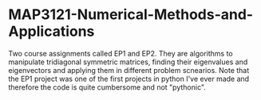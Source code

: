 # MAP3121-Numerical-Methods-and-Applications
Two course assignments called EP1 and EP2. They are algorithms to manipulate tridiagonal symmetric matrices, finding their eigenvalues and eigenvectors and applying them in different problem scnearios. Note that the EP1 project was one of the first projects in python I've ever made and therefore the code is quite cumbersome and not "pythonic".
